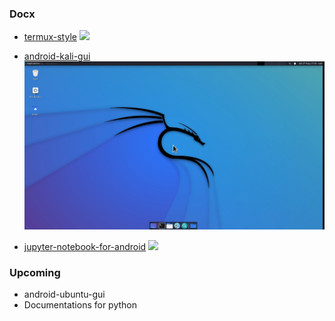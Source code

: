 ### Docx
* [termux-style](https://github.com/harsh7i/Docx/tree/main/termux-style#hello-world-)
  <img src="https://github.com/harsh7i/Docx/blob/1d4f710a93afb5b95f7076ead41cf04faa7b9bba/termux-style/screenshot.jpg">

* [android-kali-gui](https://github.com/harsh7i/Docx/tree/main/android-kali-gui#hello-world-)
  <img src="android-kali-gui/assets/kali-linux.jpg">

* [jupyter-notebook-for-android](https://github.com/harsh7i/Docx/tree/main/jupyter-notebook-for-android#hello-world-)
  <img src="https://github.com/harsh7i/Docx/blob/21ad2a162bd73325f62880567d8bdd7ccb3b8ac3/jupyter-notebook-for-android/screenshot.jpeg">

### Upcoming
* android-ubuntu-gui
* Documentations for python
